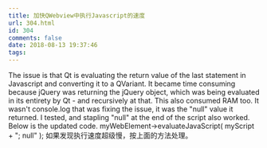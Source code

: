 ```yaml
---
title: 加快QWebview中执行Javascript的速度
url: 304.html
id: 304
comments: false
date: 2018-08-13 19:37:46
tags:
---
```


The issue is that Qt is evaluating the return value of the last statement in Javascript and converting it to a QVariant. It became time consuming because jQuery was returning the jQuery object, which was being evaluated in its entirety by Qt - and recursively at that. This also consumed RAM too. It wasn't console.log that was fixing the issue, it was the "null" value it returned. I tested, and stapling "null" at the end of the script also worked. Below is the updated code. myWebElement->evaluateJavaScript( myScript + "; null" ); 如果发现执行速度超级慢，按上面的方法处理。
